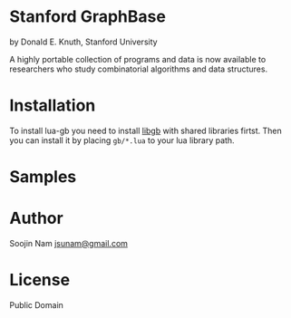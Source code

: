 Stanford GraphBase
==========================================================
by Donald E. Knuth, Stanford University

A highly portable collection of programs and data is now
available to researchers who study combinatorial algorithms and data
structures.

Installation
============
To install lua-gb you need to install [libgb](https://www-cs-faculty.stanford.edu/~knuth/sgb.html) with shared libraries firtst. Then you can install it by placing `gb/*.lua` to your lua library path.

Samples
=======

Author
======
Soojin Nam jsunam@gmail.com

License
=======
Public Domain

